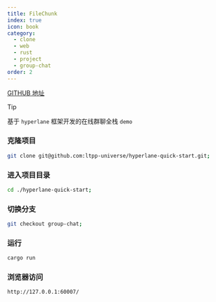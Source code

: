 ```yaml
---
title: FileChunk
index: true
icon: book
category:
  - clone
  - web
  - rust
  - project
  - group-chat
order: 2
---
```


<Share colorful />

[GITHUB 地址](https://github.com/ltpp-universe/hyperlane-quick-start/tree/group-chat)

> [!tip]
>
> 基于 `hyperlane` 框架开发的在线群聊全栈 `demo`

### 克隆项目

```sh
git clone git@github.com:ltpp-universe/hyperlane-quick-start.git;
```

### 进入项目目录

```sh
cd ./hyperlane-quick-start;
```

### 切换分支

```sh
git checkout group-chat;
```

### 运行

```sh
cargo run
```

### 浏览器访问

```sh
http://127.0.0.1:60007/
```
